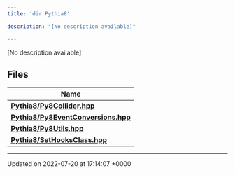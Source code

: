 ```yaml
---
title: 'dir Pythia8'

description: "[No description available]"

---
```







[No description available]

## Files

| Name           |
| -------------- |
| **[Pythia8/Py8Collider.hpp](/documentation/code/files/py8collider_8hpp/#file-py8collider.hpp)**  |
| **[Pythia8/Py8EventConversions.hpp](/documentation/code/files/py8eventconversions_8hpp/#file-py8eventconversions.hpp)**  |
| **[Pythia8/Py8Utils.hpp](/documentation/code/files/py8utils_8hpp/#file-py8utils.hpp)**  |
| **[Pythia8/SetHooksClass.hpp](/documentation/code/files/sethooksclass_8hpp/#file-sethooksclass.hpp)**  |






-------------------------------

Updated on 2022-07-20 at 17:14:07 +0000
